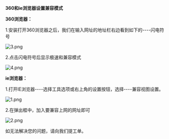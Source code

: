 **360和ie浏览器设置兼容模式**

**360浏览器：**

1.安装打开360浏览器之后，我们在输入网址的地址栏右边看到如下的----闪电符号

![3.png](https://img1.jcloudcs.com/cms/27c7fcf6-f74c-4f34-bd98-5e50bb36498b20171212172131.png)

2.点击闪电符号后显示极速和兼容模式

![4.png](https://img1.jcloudcs.com/cms/18650352-c84f-4c27-8fa0-6a66c10b969120171212172157.png)

**ie浏览器：**

1.打开IE浏览器----选择工具选项或右上角的设置按钮，选择----兼容视图设置。

![1.png](https://img1.jcloudcs.com/cms/73f15ccc-7ce9-4cc7-bc5b-451ee8d46cfc20171212172340.png)

2.在弹出框中，加入要兼容上网的网址即可

![2.png](https://img1.jcloudcs.com/cms/1cb1efbf-8ae3-4ddc-bb86-f30eab6922c420171212172500.png)

如无法解决您的问题，请向我们提工单。